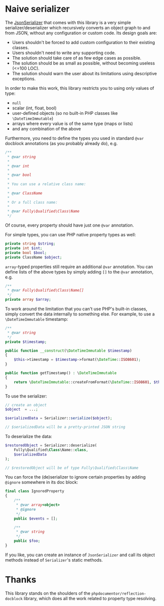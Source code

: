 # Naive serializer

The [JsonSerializer](src/JsonSerializer.php) that comes with this library is a very simple serializer/deserializer which recursively converts an object graph to and from JSON, without any configuration or custom code. Its design goals are:

- Users shouldn't be forced to add custom configuration to their existing classes.
- Users shouldn't need to write any supporting code.
- The solution should take care of as few edge cases as possible.
- The solution should be as small as possible, without becoming useless (<=100 LOC).
- The solution should warn the user about its limitations using descriptive exceptions.

In order to make this work, this library restricts you to using only values of type:

- `null`
- scalar (int, float, bool)
- user-defined objects (so no built-in PHP classes like `\DateTimeImmutable`)
- arrays where every value is of the same type (maps or lists)
- and any combination of the above

Furthermore, you need to define the types you used in standard `@var` docblock annotations (as you probably already do), e.g.

```php
/**
 * @var string
 *
 * @var int
 *
 * @var bool
 *
 * You can use a relative class name:
 *
 * @var ClassName
 *
 * Or a full class name:
 *
 * @var Fully\Qualified\Class\Name
 */
```

Of course, every property should have just one `@var` annotation.

For simple types, you can use PHP native property types as well:

```php
private string $string;
private int $int;
private bool $bool;
private ClassName $object;
```

`array`-typed properties still require an additional `@var` annotation. You can define lists of the above types by simply adding `[]` to the `@var` annotation, e.g.

```php
/**
 * @var Fully\Qualified\Class\Name[]
 */
private array $array;
```

To work around the limitation that you can't use PHP's built-in classes, simply convert the data internally to something else. For example, to use a `\DateTimeImmutable` timestamp:

```php
/**
 * @var string
 */
private $timestamp;

public function __construct(\DateTimeImmutable $timestamp)
{
    $this->timestamp = $timestamp->format(\DateTime::ISO8601);
}

public function getTimestamp() : \DateTimeImmutable
{
    return \DateTimeImmutable::createFromFormat(\DateTime::ISO8601, $this->timestamp);
}
```

To use the serializer:

```php
// create an object
$object  = ...;

$serializedData = Serializer::serialize($object);

// $serializedData will be a pretty-printed JSON string
```

To deserialize the data:

```php
$restoredObject = Serializer::deserialize(
    Fully\Qualified\Class\Name::class,
    $serializedData
);

// $restoredObject will be of type Fully\Qualified\Class\Name
```

You can force the (de)serializer to ignore certain properties by adding `@ignore` somewhere in its doc block:

```php
final class IgnoredProperty
{
    /**
     * @var array<object>
     * @ignore
     */
    public $events = [];

    /**
     * @var string
     */
    public $foo;
}
```

If you like, you can create an instance of `JsonSerializer` and call its object methods instead of `Serializer`'s static methods.

# Thanks

This library stands on the shoulders of the `phpdocumentor/reflection-docblock` library, which does all the work related to property type resolving.
